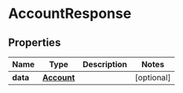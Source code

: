 
# AccountResponse

## Properties
Name | Type | Description | Notes
------------ | ------------- | ------------- | -------------
**data** | [**Account**](Account.md) |  |  [optional]



